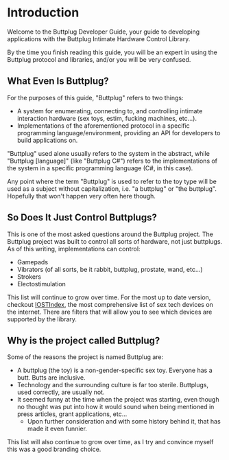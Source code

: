 # Introduction

Welcome to the Buttplug Developer Guide, your guide to developing applications with the Buttplug Intimate Hardware Control Library.

By the time you finish reading this guide, you will be an expert in using the Buttplug protocol and libraries, and/or you will be very confused.

## What Even Is Buttplug?

For the purposes of this guide, "Buttplug" refers to two things:

- A system for enumerating, connecting to, and controlling intimate interaction hardware (sex toys, estim, fucking machines, etc...).
- Implementations of the aforementioned protocol in a specific programming language/environment, providing an API for developers to build applications on.

"Buttplug" used alone usually refers to the system in the abstract, while "Buttplug [language]" (like "Buttplug C#") refers to the implementations of the system in a specific programming language (C#, in this case).

Any point where the term "Buttplug" is used to refer to the toy type will be used as a subject without capitalization, i.e. "a buttplug" or "the buttplug". Hopefully that won't happen very often here though.

## So Does It Just Control Buttplugs?

This is one of the most asked questions around the Buttplug project. The Buttplug project was built to control all sorts of hardware, not just buttplugs. As of this writing, implementations can control:

- Gamepads
- Vibrators (of all sorts, be it rabbit, buttplug, prostate, wand, etc...)
- Strokers
- Electostimulation

This list will continue to grow over time. For the most up to date version, checkout [IOSTIndex](https://iostindex.com), the most comprehensive list of sex tech devices on the internet. There are filters that will allow you to see which devices are supported by the library.

## Why is the project called Buttplug?

Some of the reasons the project is named Buttplug are:

- A buttplug (the toy) is a non-gender-specific sex toy. Everyone has a butt. Butts are inclusive.
- Technology and the surrounding culture is far too sterile. Buttplugs, used correctly, are usually not.
- It seemed funny at the time when the project was starting, even though no thought was put into how it would sound when being mentioned in press articles, grant applications, etc...
    - Upon further consideration and with some history behind it, that has made it even funnier.

This list will also continue to grow over time, as I try and convince myself this was a good branding choice.